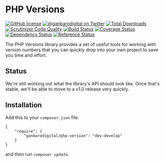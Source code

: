 # PHP Versions

[![GitHub license](https://img.shields.io/badge/license-New%20BSD-blue.svg)](https://raw.githubusercontent.com/ganbarodigital/php-versions/develop/LICENSE.md)
[![@ganbarodigital on Twitter](http://img.shields.io/badge/twitter-%40ganbarodigital-blue.svg?style=flat)](https://twitter.com/ganbarodigital)
[![Total Downloads](https://img.shields.io/packagist/dt/ganbarodigital/php-versions.svg?style=flat)](https://packagist.org/packages/ganbarodigital/php-versions)
[![Scrutinizer Code Quality](https://scrutinizer-ci.com/g/ganbarodigital/php-versions/badges/quality-score.png?b=master)](https://scrutinizer-ci.com/g/ganbarodigital/php-versions/?branch=master)
[![Build Status](https://scrutinizer-ci.com/g/ganbarodigital/php-versions/badges/build.png?b=master)](https://scrutinizer-ci.com/g/ganbarodigital/php-versions/build-status/master)
[![Coverage Status](https://coveralls.io/repos/ganbarodigital/php-versions/badge.svg)](https://coveralls.io/r/ganbarodigital/php-versions)
[![Dependency Status](https://www.versioneye.com/php/ganbarodigital:php-versions/dev-master/badge.svg)](https://www.versioneye.com/php/ganbarodigital:php-versions/dev-master)
[![Reference Status](https://www.versioneye.com/php/ganbarodigital:php-versions/reference_badge.svg?style=flat)](https://www.versioneye.com/php/ganbarodigital:php-versions/references)

The PHP Versions library provides a set of useful tools for working with version numbers that you can quickly drop into your own project to save you time and effort.

## Status

We're still working out what the library's API should look like. Once that's stable, we'll be able to move to a v1.0 release very quickly.

## Installation

Add this to your `composer.json` file:

	{
		"require": {
			"ganbarodigital/php-version": "dev-develop"
		}
	}

and then run `composer update`.
